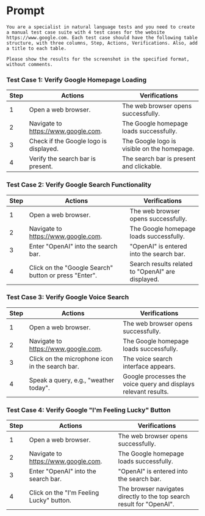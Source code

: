 # Prompt

```
You are a specialist in natural language tests and you need to create a manual test case suite with 4 test cases for the website https://www.google.com. Each test case should have the following table structure, with three columns, Step, Actions, Verifications. Also, add a title to each table.

Please show the results for the screenshot in the specified format, without comments.
```

### Test Case 1: Verify Google Homepage Loading

| Step | Actions | Verifications |
|------|---------|---------------|
| 1    | Open a web browser. | The web browser opens successfully. |
| 2    | Navigate to https://www.google.com. | The Google homepage loads successfully. |
| 3    | Check if the Google logo is displayed. | The Google logo is visible on the homepage. |
| 4    | Verify the search bar is present. | The search bar is present and clickable. |

### Test Case 2: Verify Google Search Functionality

| Step | Actions | Verifications |
|------|---------|---------------|
| 1    | Open a web browser. | The web browser opens successfully. |
| 2    | Navigate to https://www.google.com. | The Google homepage loads successfully. |
| 3    | Enter "OpenAI" into the search bar. | "OpenAI" is entered into the search bar. |
| 4    | Click on the "Google Search" button or press "Enter". | Search results related to "OpenAI" are displayed. |

### Test Case 3: Verify Google Voice Search

| Step | Actions | Verifications |
|------|---------|---------------|
| 1    | Open a web browser. | The web browser opens successfully. |
| 2    | Navigate to https://www.google.com. | The Google homepage loads successfully. |
| 3    | Click on the microphone icon in the search bar. | The voice search interface appears. |
| 4    | Speak a query, e.g., "weather today". | Google processes the voice query and displays relevant results. |

### Test Case 4: Verify Google "I'm Feeling Lucky" Button

| Step | Actions | Verifications |
|------|---------|---------------|
| 1    | Open a web browser. | The web browser opens successfully. |
| 2    | Navigate to https://www.google.com. | The Google homepage loads successfully. |
| 3    | Enter "OpenAI" into the search bar. | "OpenAI" is entered into the search bar. |
| 4    | Click on the "I'm Feeling Lucky" button. | The browser navigates directly to the top search result for "OpenAI". |